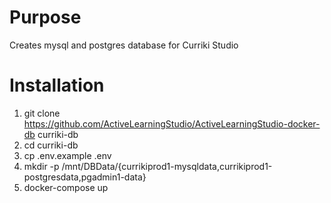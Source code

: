 # Purpose

Creates mysql and postgres database for Curriki Studio

# Installation

1. git clone https://github.com/ActiveLearningStudio/ActiveLearningStudio-docker-db curriki-db
2. cd curriki-db
3. cp .env.example .env
4. mkdir -p /mnt/DBData/{currikiprod1-mysqldata,currikiprod1-postgresdata,pgadmin1-data}
5. docker-compose up
